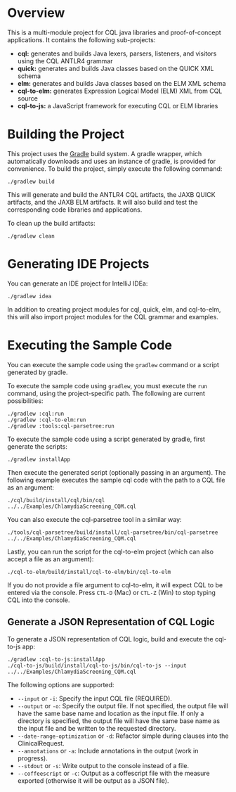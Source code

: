 # Overview

This is a multi-module project for CQL java libraries and proof-of-concept applications.
It contains the following sub-projects:

* **cql:** generates and builds Java lexers, parsers, listeners, and visitors using the CQL ANTLR4 grammar
* **quick:** generates and builds Java classes based on the QUICK XML schema
* **elm:** generates and builds Java classes based on the ELM XML schema
* **cql-to-elm:** generates Expression Logical Model (ELM) XML from CQL source
* **cql-to-js:** a JavaScript framework for executing CQL or ELM libraries

# Building the Project

This project uses the [Gradle](http://www.gradle.org/) build system.  A gradle wrapper, which automatically downloads
and uses an instance of gradle, is provided for convenience.  To build the project, simply execute the following
command:

    ./gradlew build

This will generate and build the ANTLR4 CQL artifacts, the JAXB QUICK artifacts, and the JAXB ELM artifacts.
It will also build and test the corresponding code libraries and applications.

To clean up the build artifacts:

    ./gradlew clean

# Generating IDE Projects

You can generate an IDE project for IntelliJ IDEa:

    ./gradlew idea

In addition to creating project modules for cql, quick, elm, and cql-to-elm, this will also import project
modules for the CQL grammar and examples.

# Executing the Sample Code

You can execute the sample code using the `gradlew` command or a script generated by gradle.

To execute the sample code using `gradlew`, you must execute the `run` command, using the project-specific 
path.  The following are current possibilities:

    ./gradlew :cql:run
    ./gradlew :cql-to-elm:run
    ./gradlew :tools:cql-parsetree:run

To execute the sample code using a script generated by gradle, first generate the scripts:

    ./gradlew installApp

Then execute the generated script (optionally passing in an argument).  The following example executes
the sample cql code with the path to a CQL file as an argument:

    ./cql/build/install/cql/bin/cql ../../Examples/ChlamydiaScreening_CQM.cql

You can also execute the cql-parsetree tool in a similar way:

    ./tools/cql-parsetree/build/install/cql-parsetree/bin/cql-parsetree ../../Examples/ChlamydiaScreening_CQM.cql

Lastly, you can run the script for the cql-to-elm project (which can also accept a file as an argument):

    ./cql-to-elm/build/install/cql-to-elm/bin/cql-to-elm

If you do not provide a file argument to cql-to-elm, it will expect CQL to be entered via the console.
Press `CTL-D` (Mac) or `CTL-Z` (Win) to stop typing CQL into the console.

## Generate a JSON Representation of CQL Logic

To generate a JSON representation of CQL logic, build and execute the cql-to-js app:

    ./gradlew :cql-to-js:installApp
    ./cql-to-js/build/install/cql-to-js/bin/cql-to-js --input ../../Examples/ChlamydiaScreening_CQM.cql

The following options are supported:

* `--input` or `-i`: Specify the input CQL file (REQUIRED).
* `--output` or `-o`: Specify the output file.  If not specified, the output file will have the
  same base name and location as the input file.  If only a directory is specified, the output
  file will have the same base name as the input file and be written to the requested directory.
* `--date-range-optimization` or `-d`: Refactor simple during clauses into the ClinicalRequest.
* `--annotations` or `-a`: Include annotations in the output (work in progress).
* `--stdout` or `-s`: Write output to the console instead of a file.
* `--coffeescript` or `-c`: Output as a coffescript file with the measure exported (otherwise it
  will be output as a JSON file).